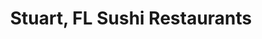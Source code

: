 ---
layout: city
title: Stuart, FL Sushi Restaurants
permalink: /florida/stuart/
stateAbbr: FL
stateName: Florida
cityName: Stuart

---